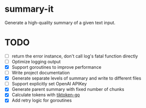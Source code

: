# summary-it
Generate a high-quality summary of a given text input.

# TODO

- [ ] return the error instance, don't call log's fatal function directly
- [ ] Optimize logging output
- [x] Support goroutines to improve performance
- [ ] Write project documentation
- [x] Generate separate levels of summary and write to different files
- [ ] Support explicitly set OpenAI APIKey
- [x] Generate parent summary with fixed number of chunks
- [x] Calculate tokens with [tiktoken-go](https://github.com/pkoukk/tiktoken-go)
- [x] Add retry logic for goroutines